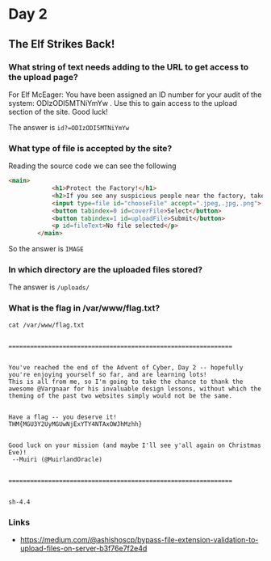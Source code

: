 # Day 2

##  The Elf Strikes Back!

### What string of text needs adding to the URL to get access to the upload page?

For Elf McEager:
You have been assigned an ID number for your audit of the system: ODIzODI5MTNiYmYw . Use this to gain access to the upload section of the site.
Good luck!

The answer is `id?=ODIzODI5MTNiYmYw`

### What type of file is accepted by the site?

Reading the source code we can see the following

```html
<main>
			<h1>Protect the Factory!</h1>
			<h2>If you see any suspicious people near the factory, take a picture and upload it here!</h2>
			<input type=file id="chooseFile" accept=".jpeg,.jpg,.png">
			<button tabindex=0 id=coverFile>Select</button>
			<button tabindex=1 id=uploadFile>Submit</button>
			<p id=fileText>No file selected</p>
		</main>
```

So the answer is `IMAGE`

### In which directory are the uploaded files stored?

The answer is `/uploads/`

### What is the flag in /var/www/flag.txt?

```shell
cat /var/www/flag.txt


==============================================================


You've reached the end of the Advent of Cyber, Day 2 -- hopefully you're enjoying yourself so far, and are learning lots!
This is all from me, so I'm going to take the chance to thank the awesome @Vargnaar for his invaluable design lessons, without which the theming of the past two websites simply would not be the same.


Have a flag -- you deserve it!
THM{MGU3Y2UyMGUwNjExYTY4NTAxOWJhMzhh}


Good luck on your mission (and maybe I'll see y'all again on Christmas Eve)!
 --Muiri (@MuirlandOracle)


==============================================================


sh-4.4
```

### Links

- https://medium.com/@ashishoscp/bypass-file-extension-validation-to-upload-files-on-server-b3f76e7f2e4d
